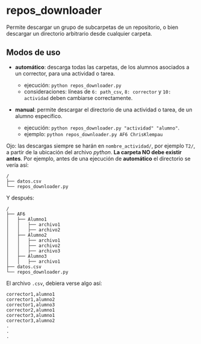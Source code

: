 # repos_downloader
Permite descargar un grupo de subcarpetas de un repositorio, o bien descargar un directorio arbitrario desde cualquier carpeta.

## Modos de uso
- **automático**: descarga todas las carpetas, de los alumnos asociados a un corrector, para una actividad o tarea.

    - ejecución: `python repos_downloader.py`
    - consideraciones: líneas de `6: path_csv`, `8: corrector` y `10: actividad` deben cambiarse correctamente.



- **manual**: permite descargar el directorio de una actividad o tarea, de un alumno específico.
    - ejecución: `python repos_downloader.py "actividad" "alumno"`.
    - ejemplo: `python repos_downloader.py AF6 ChrisKlempau`


Ojo: las descargas siempre se harán en `nombre_actividad/`, por ejemplo `T2/`, a partir de la ubicación del archivo _python_. **La carpeta NO debe existir antes**. 
Por ejemplo, antes de una ejecución de **automático** el directorio se vería así:

```
/
├── datos.csv
└── repos_downloader.py
```
Y después:
```
/
├── AF6
│   ├── Alumno1
│   │   ├── archivo1
│   │   ├── archivo2
│   ├── Alumno2
│   │   ├── archivo1
│   │   ├── archivo2
│   │   ├── archivo3
│   ├── Alumno3
│   │   ├── archivo1
├── datos.csv
└── repos_downloader.py
```

El archivo `.csv`, debiera verse algo así:

```
corrector1,alumno1
corrector1,alumno2
corrector1,alumno3
corrector2,alumno1
corrector3,alumno1
corrector3,alumno2
.
.
.
```